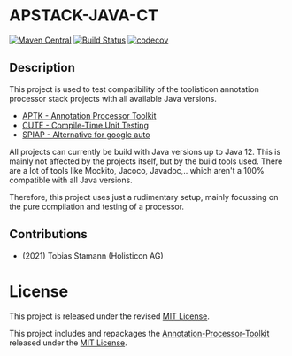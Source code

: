 # APSTACK-JAVA-CT

[![Maven Central](https://maven-badges.herokuapp.com/maven-central/io.toolisticon.spiap/spiap-processor/badge.svg)](https://maven-badges.herokuapp.com/maven-central/io.toolisticon.spiap/spiap-processor)
[![Build Status](https://travis-ci.org/toolisticon/SPI-Annotation-Processor.svg?branch=master)](https://travis-ci.org/toolisticon/SPI-Annotation-Processor)
[![codecov](https://codecov.io/gh/toolisticon/SPI-Annotation-Processor/branch/master/graph/badge.svg)](https://codecov.io/gh/toolisticon/SPI-Annotation-Processor)

## Description
This project is used to test compatibility of the toolisticon annotation processor stack projects with all available Java versions.

- [APTK - Annotation Processor Toolkit](https://github.com/toolisticon/aptk)
- [CUTE - Compile-Time Unit Testing](https://github.com/toolisticon/cute)
- [SPIAP - Alternative for google auto](https://github.com/toolisticon/spiap)

All projects can currently be build with Java versions up to Java 12.
This is mainly not affected by the projects itself, but by the build tools used.
There are a lot of tools like Mockito, Jacoco, Javadoc,.. which aren't a 100% compatible with all Java versions.

Therefore, this project uses just a rudimentary setup, mainly focussing on the pure compilation and testing of a processor.

## Contributions

- (2021) Tobias Stamann (Holisticon AG)

# License

This project is released under the revised [MIT License](LICENSE).

This project includes and repackages the [Annotation-Processor-Toolkit](https://github.com/holisticon/annotation-processor-toolkit) released under the  [MIT License](/3rdPartyLicenses/annotation-processor-toolkit/LICENSE.txt).
